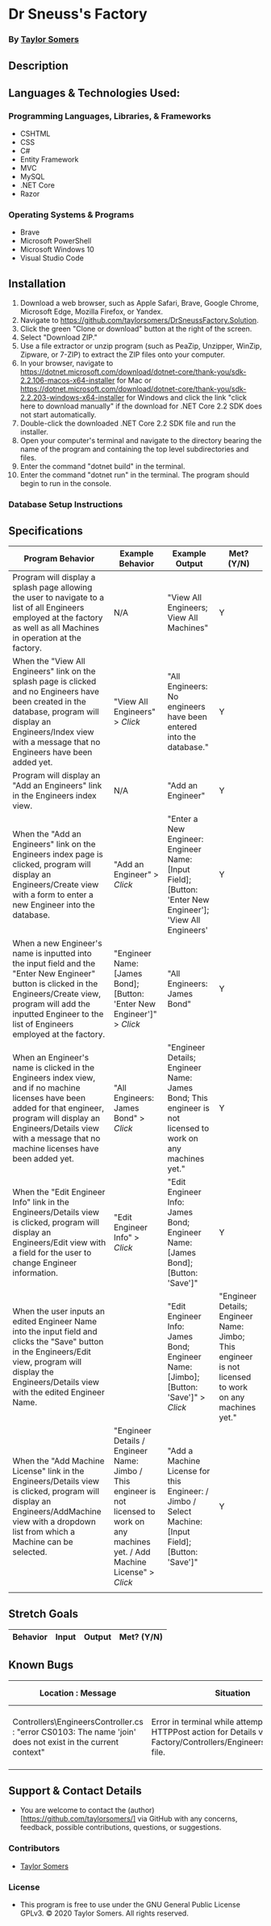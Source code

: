 # Dr Sneuss's Factory

  ### By [Taylor Somers](https://github.com/taylorsomers/)

## Description

  


## Languages & Technologies Used:

  ### Programming Languages, Libraries, & Frameworks
  * CSHTML
  * CSS
  * C#
  * Entity Framework
  * MVC
  * MySQL
  * .NET Core
  * Razor

  ### Operating Systems & Programs
  * Brave
  * Microsoft PowerShell
  * Microsoft Windows 10
  * Visual Studio Code

## Installation

  1.  Download a web browser, such as Apple Safari, Brave, Google Chrome, Microsoft Edge, Mozilla Firefox, or Yandex.
  2.  Navigate to https://github.com/taylorsomers/DrSneussFactory.Solution.
  3.  Click the green "Clone or download" button at the right of the screen.
  4.  Select "Download ZIP."
  5.  Use a file extractor or unzip program (such as PeaZip, Unzipper, WinZip, Zipware, or 7-ZIP) to extract the ZIP files onto your computer.
  6.  In your browser, navigate to https://dotnet.microsoft.com/download/dotnet-core/thank-you/sdk-2.2.106-macos-x64-installer for Mac or https://dotnet.microsoft.com/download/dotnet-core/thank-you/sdk-2.2.203-windows-x64-installer for Windows and click the link "click here to download manually" if the download for .NET Core 2.2 SDK does not start automatically.
  7.  Double-click the downloaded .NET Core 2.2 SDK file and run the installer.
  8.  Open your computer's terminal and navigate to the directory bearing the name of the program and containing the top level subdirectories and files.
  9.  Enter the command "dotnet build" in the terminal.
  10. Enter the command "dotnet run" in the terminal. The program should begin to run in the console.

  ### Database Setup Instructions

  


## Specifications

  | Program Behavior | Example Behavior | Example Output | Met? (Y/N) |
  | ----------- | ----------- | ----------- | ----------- |
  | Program will display a splash page allowing the user to navigate to a list of all Engineers employed at the factory as well as all Machines in operation at the factory. | N/A | "View All Engineers; View All Machines" | Y |
  | When the "View All Engineers" link on the splash page is clicked and no Engineers have been created in the database, program will display an Engineers/Index view with a message that no Engineers have been added yet. | "View All Engineers" > *Click* | "All Engineers: No engineers have been entered into the database." | Y |
  | Program will display an "Add an Engineers" link in the Engineers index view. | N/A | "Add an Engineer" | Y |
  | When the "Add an Engineers" link on the Engineers index page is clicked, program will display an Engineers/Create view with a form to enter a new Engineer into the database. | "Add an Engineer" > *Click* | "Enter a New Engineer: Engineer Name:[Input Field]; [Button: 'Enter New Engineer']; 'View All Engineers' | Y |
  | When a new Engineer's name is inputted into the input field and the "Enter New Engineer" button is clicked in the Engineers/Create view, program will add the inputted Engineer to the list of Engineers employed at the factory. | "Engineer Name:[James Bond]; [Button: 'Enter New Engineer']" > *Click* | "All Engineers: James Bond" | Y |
  | When an Engineer's name is clicked in the Engineers index view, and if no machine licenses have been added for that engineer, program will display an Engineers/Details view with a message that no machine licenses have been added yet. | "All Engineers: James Bond" > *Click* | "Engineer Details; Engineer Name: James Bond; This engineer is not licensed to work on any machines yet." | Y |
  | When the "Edit Engineer Info" link in the Engineers/Details view is clicked, program will display an Engineers/Edit view with a field for the user to change Engineer information. | "Edit Engineer Info" > *Click* | "Edit Engineer Info: James Bond; Engineer Name:[James Bond]; [Button: 'Save']" | Y |
  | When the user inputs an edited Engineer Name into the input field and clicks the "Save" button in the Engineers/Edit view, program will display the Engineers/Details view with the edited Engineer Name. |  | "Edit Engineer Info: James Bond; Engineer Name:[Jimbo]; [Button: 'Save']" > *Click* | "Engineer Details; Engineer Name: Jimbo; This engineer is not licensed to work on any machines yet." | Y |
  | When the "Add Machine License" link in the Engineers/Details view is clicked, program will display an Engineers/AddMachine view with a dropdown list from which a Machine can be selected. | "Engineer Details / Engineer Name: Jimbo / This engineer is not licensed to work on any machines yet. / Add Machine License" > *Click* | "Add a Machine License for this Engineer: / Jimbo / Select Machine:[Input Field]; [Button: 'Save']" | Y |
  |  |  |  |  |


## Stretch Goals
| Behavior | Input | Output | Met? (Y/N) |
| ----------- | ----------- | ----------- | ----------- |



## Known Bugs

| Location : Message |  Situation  | Resolved (Y/N) |  Bug Resolution Strategy |
| ----------- | ----------- | ----------- | ----------- |
| Controllers\EngineersController.cs : "error CS0103: The name 'join' does not exist in the current context" | Error in terminal while attempting to add HTTPPost action for Details view in Factory/Controllers/EngineersController.cs file. | Y | Delete '.ThenInclude(join => join.Engineer);' from Details HTTPGet action in Factory/Controllers/EngineersController.cs file and then re-add it after building Engineers/Edit view and controller actions. |



## Support & Contact Details

  * You are welcome to contact the (author)[https://github.com/taylorsomers/] via GitHub with any concerns, feedback, possible contributions, questions, or suggestions.


### Contributors

  * [Taylor Somers](https://github.com/taylorsomers/)


### License

  * This program is free to use under the GNU General Public License GPLv3. © 2020 Taylor Somers. All rights reserved.